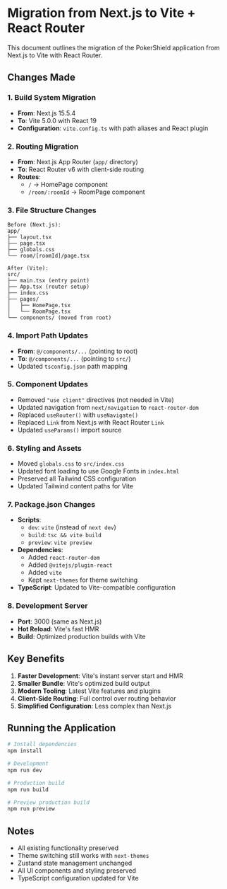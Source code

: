# Migration from Next.js to Vite + React Router

This document outlines the migration of the PokerShield application from Next.js to Vite with React Router.

## Changes Made

### 1. Build System Migration
- **From**: Next.js 15.5.4
- **To**: Vite 5.0.0 with React 19
- **Configuration**: `vite.config.ts` with path aliases and React plugin

### 2. Routing Migration
- **From**: Next.js App Router (`app/` directory)
- **To**: React Router v6 with client-side routing
- **Routes**:
  - `/` → HomePage component
  - `/room/:roomId` → RoomPage component

### 3. File Structure Changes
```
Before (Next.js):
app/
├── layout.tsx
├── page.tsx
├── globals.css
└── room/[roomId]/page.tsx

After (Vite):
src/
├── main.tsx (entry point)
├── App.tsx (router setup)
├── index.css
├── pages/
│   ├── HomePage.tsx
│   └── RoomPage.tsx
└── components/ (moved from root)
```

### 4. Import Path Updates
- **From**: `@/components/...` (pointing to root)
- **To**: `@/components/...` (pointing to `src/`)
- Updated `tsconfig.json` path mapping

### 5. Component Updates
- Removed `"use client"` directives (not needed in Vite)
- Updated navigation from `next/navigation` to `react-router-dom`
- Replaced `useRouter()` with `useNavigate()`
- Replaced `Link` from Next.js with React Router `Link`
- Updated `useParams()` import source

### 6. Styling and Assets
- Moved `globals.css` to `src/index.css`
- Updated font loading to use Google Fonts in `index.html`
- Preserved all Tailwind CSS configuration
- Updated Tailwind content paths for Vite

### 7. Package.json Changes
- **Scripts**:
  - `dev`: `vite` (instead of `next dev`)
  - `build`: `tsc && vite build`
  - `preview`: `vite preview`
- **Dependencies**:
  - Added `react-router-dom`
  - Added `@vitejs/plugin-react`
  - Added `vite`
  - Kept `next-themes` for theme switching
- **TypeScript**: Updated to Vite-compatible configuration

### 8. Development Server
- **Port**: 3000 (same as Next.js)
- **Hot Reload**: Vite's fast HMR
- **Build**: Optimized production builds with Vite

## Key Benefits

1. **Faster Development**: Vite's instant server start and HMR
2. **Smaller Bundle**: Vite's optimized build output
3. **Modern Tooling**: Latest Vite features and plugins
4. **Client-Side Routing**: Full control over routing behavior
5. **Simplified Configuration**: Less complex than Next.js

## Running the Application

```bash
# Install dependencies
npm install

# Development
npm run dev

# Production build
npm run build

# Preview production build
npm run preview
```

## Notes

- All existing functionality preserved
- Theme switching still works with `next-themes`
- Zustand state management unchanged
- All UI components and styling preserved
- TypeScript configuration updated for Vite
